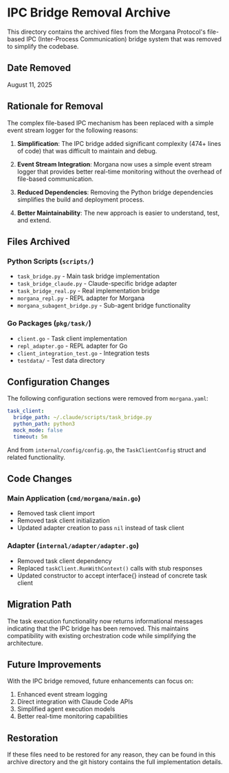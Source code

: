 # IPC Bridge Removal Archive

This directory contains the archived files from the Morgana Protocol's
file-based IPC (Inter-Process Communication) bridge system that was removed to
simplify the codebase.

## Date Removed

August 11, 2025

## Rationale for Removal

The complex file-based IPC mechanism has been replaced with a simple event
stream logger for the following reasons:

1. **Simplification**: The IPC bridge added significant complexity (474+ lines
   of code) that was difficult to maintain and debug.

2. **Event Stream Integration**: Morgana now uses a simple event stream logger
   that provides better real-time monitoring without the overhead of file-based
   communication.

3. **Reduced Dependencies**: Removing the Python bridge dependencies simplifies
   the build and deployment process.

4. **Better Maintainability**: The new approach is easier to understand, test,
   and extend.

## Files Archived

### Python Scripts (`scripts/`)

- `task_bridge.py` - Main task bridge implementation
- `task_bridge_claude.py` - Claude-specific bridge adapter
- `task_bridge_real.py` - Real implementation bridge
- `morgana_repl.py` - REPL adapter for Morgana
- `morgana_subagent_bridge.py` - Sub-agent bridge functionality

### Go Packages (`pkg/task/`)

- `client.go` - Task client implementation
- `repl_adapter.go` - REPL adapter for Go
- `client_integration_test.go` - Integration tests
- `testdata/` - Test data directory

## Configuration Changes

The following configuration sections were removed from `morgana.yaml`:

```yaml
task_client:
  bridge_path: ~/.claude/scripts/task_bridge.py
  python_path: python3
  mock_mode: false
  timeout: 5m
```

And from `internal/config/config.go`, the `TaskClientConfig` struct and related
functionality.

## Code Changes

### Main Application (`cmd/morgana/main.go`)

- Removed task client import
- Removed task client initialization
- Updated adapter creation to pass `nil` instead of task client

### Adapter (`internal/adapter/adapter.go`)

- Removed task client dependency
- Replaced `taskClient.RunWithContext()` calls with stub responses
- Updated constructor to accept interface{} instead of concrete task client

## Migration Path

The task execution functionality now returns informational messages indicating
that the IPC bridge has been removed. This maintains compatibility with existing
orchestration code while simplifying the architecture.

## Future Improvements

With the IPC bridge removed, future enhancements can focus on:

1. Enhanced event stream logging
2. Direct integration with Claude Code APIs
3. Simplified agent execution models
4. Better real-time monitoring capabilities

## Restoration

If these files need to be restored for any reason, they can be found in this
archive directory and the git history contains the full implementation details.
